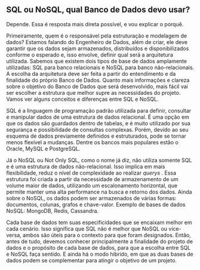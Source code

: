 ## SQL ou NoSQL, qual Banco de Dados devo usar?
Depende. Essa é resposta mais direta possível, e vou explicar o porquê.

Primeiramente, quem é o responsável pela estruturação e modelagem de dados? Estamos falando do Engenheiro de Dados, além de criar, ele deve garantir que os dados sejam armazenados, distribuídos e disponibilizados conforme o esperado e, isso envolve, definir qual será a arquitetura utilizada. Sabemos que existem dois tipos de base de dados amplamente utilizadas: SQL para banco relacionais e NoSQL para banco não-relacionais.
A escolha da arquitetura deve ser feita a partir do entendimento e da finalidade do próprio Banco de Dados. Quanto mais informações e clareza sobre o objetivo do Banco de Dados que será desenvolvido, mais fácil vai ser escolher a estrutura que melhor supre as necessidades do projeto.
Vamos ver alguns conceitos e diferenças entre SQL e NoSQL.

SQL é a linguagem de programação padrão utilizada para definir, consultar e manipular dados de uma estrutura de dados relacional. É uma opção em que os dados são guardados dentro de tabelas, e é muito utilizado por sua segurança e possibilidade de consultas complexas. Porém, devido ao seu esquema de dados previamente definidos e estruturados, pode se tornar menos flexível a mudanças. 
Dentre os bancos mais populares estão o Oracle, MySQL e PostgreSQL. 

Já o NoSQL ou Not Only SQL, como o nome já diz, não utiliza somente SQL e é uma estrutura de dados não-relacional. Isso implica em mais flexibilidade, reduz o nível de complexidade ao realizar *querys* . Essa estrutura foi criada a partir da necessidade de armazenamento de um volume maior de dados, utilizando um escalonamento horizontal, que permite manter uma alta performance na busca e retorno dos dados.
Ainda sobre o NoSQL, os dados podem ser armazenados de várias formas: documentos, colunas, grafos e chave-valor.
Exemplo de bases de dados NoSQL: MongoDB, Redis, Cassandra.

Cada base de dados tem suas especificidades que se encaixam melhor em cada cenário. Isso significa que SQL não é melhor que NoSQL ou vice-versa, ambos são úteis para o contexto para que foram designados. Então, antes de tudo, devemos conhecer principalmente a finalidade do projeto de dados e o propósito de cada base de dados, para que a escolha entre SQL e NoSQL faça sentido. E ainda há o modo híbrido, em que as duas bases de dados podem se complementar para atingir o objetivo de um projeto.
